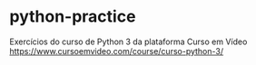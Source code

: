 # python-practice
Exercícios do curso de Python 3 da plataforma Curso em Vídeo
https://www.cursoemvideo.com/course/curso-python-3/
